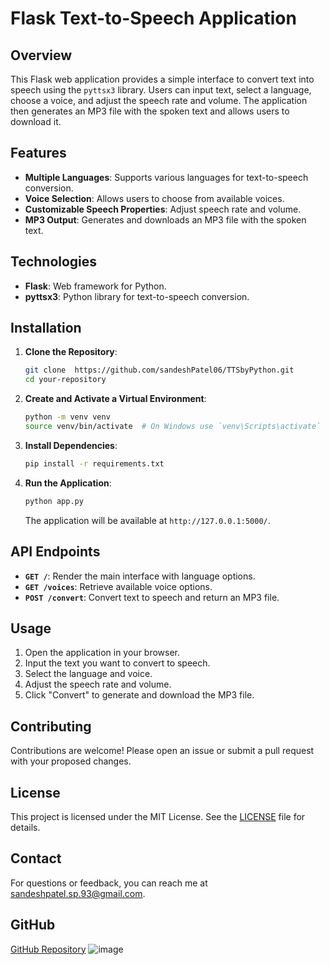 # Flask Text-to-Speech Application

## Overview

This Flask web application provides a simple interface to convert text into speech using the `pyttsx3` library. Users can input text, select a language, choose a voice, and adjust the speech rate and volume. The application then generates an MP3 file with the spoken text and allows users to download it.

## Features

- **Multiple Languages**: Supports various languages for text-to-speech conversion.
- **Voice Selection**: Allows users to choose from available voices.
- **Customizable Speech Properties**: Adjust speech rate and volume.
- **MP3 Output**: Generates and downloads an MP3 file with the spoken text.

## Technologies

- **Flask**: Web framework for Python.
- **pyttsx3**: Python library for text-to-speech conversion.

## Installation

1. **Clone the Repository**:

    ```bash
    git clone  https://github.com/sandeshPatel06/TTSbyPython.git
    cd your-repository
    ```

2. **Create and Activate a Virtual Environment**:

    ```bash
    python -m venv venv
    source venv/bin/activate  # On Windows use `venv\Scripts\activate`
    ```

3. **Install Dependencies**:

    ```bash
    pip install -r requirements.txt
    ```

4. **Run the Application**:

    ```bash
    python app.py
    ```

    The application will be available at `http://127.0.0.1:5000/`.

## API Endpoints

- **`GET /`**: Render the main interface with language options.
- **`GET /voices`**: Retrieve available voice options.
- **`POST /convert`**: Convert text to speech and return an MP3 file.

## Usage

1. Open the application in your browser.
2. Input the text you want to convert to speech.
3. Select the language and voice.
4. Adjust the speech rate and volume.
5. Click "Convert" to generate and download the MP3 file.

## Contributing

Contributions are welcome! Please open an issue or submit a pull request with your proposed changes.

## License

This project is licensed under the MIT License. See the [LICENSE](LICENSE) file for details.

## Contact

For questions or feedback, you can reach me at [sandeshpatel.sp.93@gmail.com](mailto:sandeshpatel.sp.93@gmail.com).

## GitHub

[GitHub Repository](https://github.com/sandeshPatel06/TTSbyPython.CT.git)
![image](https://github.com/user-attachments/assets/bb646975-55be-443f-aec3-9f1c9a7b98e1)

